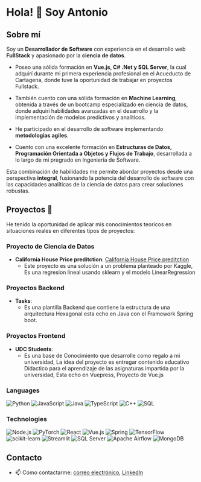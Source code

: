 # Hola! 👋 Soy Antonio

## Sobre mí
Soy un **Desarrollador de Software**  con experiencia en el desarrollo web **FullStack** y apasionado por la **ciencia de datos**.

- Poseo una sólida formación en **Vue.js, C# .Net y SQL Server**, la cual adquirí durante mi primera experiencia profesional en el Acueducto de Cartagena, donde tuve la oportunidad de trabajar en proyectos Fullstack.

- También cuento con una sólida formación en **Machine Learning**, obtenida a través de un bootcamp especializado en ciencia de datos, donde adquirí habilidades avanzadas en el desarrollo y la implementación de modelos predictivos y analíticos.

- He participado en el desarrollo de software implementando **metodologias agiles**.

- Cuento con una excelente formación en **Estructuras de Datos, Programación Orientada a Objetos y Flujos de Trabajo**, desarrollada a lo largo de mi pregrado en Ingeniería de Software.

Esta combinación de habilidades me permite abordar proyectos desde una perspectiva **integral**, fusionando la potencia del desarrollo de software con las capacidades analíticas de la ciencia de datos para crear soluciones robustas.

## Proyectos 🚀

He tenido la oportunidad de aplicar mis conocimientos teoricos en situaciones reales en diferentes tipos de proyectos:
### Proyecto de Ciencia de Datos
- **California House Price preditction**: [California House Price preditction](https://github.com/Antojose93/House-price-california)
  - Este proyecto es una solución a un problema planteado por Kaggle, Es una regresion lineal usando sklearn y el modelo LinearRegression

### Proyectos Backend
- **Tasks**:
  - Es una plantilla Backend que contiene la estructura de una arquitectura Hexagonal esta echo en Java con el Framework Spring boot.

### Proyectos Frontend
- **UDC Students**:
  - Es una base de Conocimiento que desarrolle como regalo a mi universidad, La idea del proyecto es entregar contenido educativo Didactico para el aprendizaje de las asignaturas impartida por la universidad, Esta echo en Vuepress, Proyecto de Vue.js

### Languages

![Python](https://img.shields.io/badge/-Python-000?&logo=Python)
![JavaScript](https://img.shields.io/badge/-JavaScript-000?&logo=JavaScript)
![Java](https://img.shields.io/badge/-Java-000?&logo=Java&logoColor=007396)
![TypeScript](https://img.shields.io/badge/-TypeScript-000?&logo=TypeScript)
![C++](https://img.shields.io/badge/-C++-000?&logo=c%2b%2b&logoColor=00599C)
![SQL](https://img.shields.io/badge/-SQL-000?&logo=MySQL)


### Technologies


![Node.js](https://img.shields.io/badge/-Node.js-000?&logo=node.js)
![PyTorch](https://img.shields.io/badge/-PyTorch-000?&logo=PyTorch)
![React](https://img.shields.io/badge/-React-000?&logo=React)
![Vue.js](https://img.shields.io/badge/-Vue.js-000?&logo=Vue.js&logoColor=4FC08D)
![Spring](https://img.shields.io/badge/-Spring-000?&logo=Spring)
![TensorFlow](https://img.shields.io/badge/-TensorFlow-000?&logo=TensorFlow)
![scikit-learn](https://img.shields.io/badge/-scikit--learn-000?&logo=scikit-learn)
![Streamlit](https://img.shields.io/badge/-Streamlit-000?&logo=Streamlit)
![SQL Server](https://img.shields.io/badge/-SQL%20Server-000?&logo=Microsoft-SQL-Server)
![Apache Airflow](https://img.shields.io/badge/-Apache%20Airflow-000?&logo=Apache-Airflow)
![MongoDB](https://img.shields.io/badge/-MongoDB-000?&logo=MongoDB)

## Contacto
- 📫 Cómo contactarme: [correo electrónico](antonio.hurtado1993@gmail.com), [LinkedIn]([tu_perfil_de_LinkedIn](https://www.linkedin.com/in/antonio-jos%C3%A9-hurtado-aguas-267318157/))

